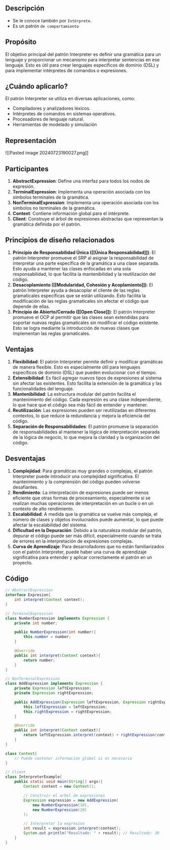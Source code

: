 ## Descripción
- Se le conoce también por `Intérprete`.
- Es un patrón `de comportamiento`

## Propósito

El objetivo principal del patrón Interpreter es definir una gramática para un lenguaje y proporcionar un mecanismo para interpretar sentencias en ese lenguaje. Esto es útil para crear lenguajes específicos de dominio (DSL) y para implementar intérpretes de comandos o expresiones.

## ¿Cuándo aplicarlo?

El patrón Interpreter se utiliza en diversas aplicaciones, como:
- Compiladores y analizadores léxicos.
- Intérpretes de comandos en sistemas operativos.
- Procesadores de lenguaje natural.
- Herramientas de modelado y simulación
## Representación

![[Pasted image 20240723190027.png]]
## Participantes

1. **AbstractExpression**: Define una interfaz para todos los nodos de expresión.
2. **TerminalExpression**: Implementa una operación asociada con los símbolos terminales de la gramática.
3. **NonTerminalExpression**: Implementa una operación asociada con los símbolos no terminales de la gramática.
4. **Context**: Contiene información global para el intérprete.
5. **Client**: Construye el árbol de expresiones abstractas que representan la gramática definida por el patrón.
## Principios de diseño relacionados

1. **Principio de Responsabilidad Única ([[Única Responsabilidad]])**: El patrón Interpreter promueve el SRP al asignar la responsabilidad de interpretar una parte específica de la gramática a una clase separada. Esto ayuda a mantener las clases enfocadas en una sola responsabilidad, lo que facilita la mantenibilidad y la reutilización del código.
2. **Desacoplamiento ([[Modularidad, Cohesión y Acoplamiento]])**: El patrón Interpreter ayuda a desacoplar el cliente de las reglas gramaticales específicas que se están utilizando. Esto facilita la modificación de las reglas gramaticales sin afectar el código que depende de ellas.
3. **Principio de Abierto/Cerrado ([[Open Close]])**: El patrón Interpreter promueve el OCP al permitir que las clases sean extendidas para soportar nuevas reglas gramaticales sin modificar el código existente. Esto se logra mediante la introducción de nuevas clases que implementan las reglas gramaticales.

## Ventajas

1. **Flexibilidad**: El patrón Interpreter permite definir y modificar gramáticas de manera flexible. Esto es especialmente útil para lenguajes específicos de dominio (DSL) que pueden evolucionar con el tiempo.
2. **Extensibilidad**: Es fácil agregar nuevos tipos de expresiones al sistema sin afectar las existentes. Esto facilita la extensión de la gramática y las funcionalidades del lenguaje.
3. **Mantenibilidad**: La estructura modular del patrón facilita el mantenimiento del código. Cada expresión es una clase independiente, lo que hace que el código sea más fácil de entender y mantener.
4. **Reutilización**: Las expresiones pueden ser reutilizadas en diferentes contextos, lo que reduce la redundancia y mejora la eficiencia del código.
5. **Separación de Responsabilidades**: El patrón promueve la separación de responsabilidades al mantener la lógica de interpretación separada de la lógica de negocio, lo que mejora la claridad y la organización del código.
## Desventajas

1. **Complejidad**: Para gramáticas muy grandes o complejas, el patrón Interpreter puede introducir una complejidad significativa. El mantenimiento y la comprensión del código pueden volverse desafiantes.
2. **Rendimiento**: La interpretación de expresiones puede ser menos eficiente que otras formas de procesamiento, especialmente si se realizan muchas operaciones de interpretación en un bucle o en un contexto de alto rendimiento.
3. **Escalabilidad**: A medida que la gramática se vuelve más compleja, el número de clases y objetos involucrados puede aumentar, lo que puede afectar la escalabilidad del sistema.
4. **Dificultad en la Depuración**: Debido a la naturaleza modular del patrón, depurar el código puede ser más difícil, especialmente cuando se trata de errores en la interpretación de expresiones complejas.
5. **Curva de Aprendizaje**: Para desarrolladores que no están familiarizados con el patrón Interpreter, puede haber una curva de aprendizaje significativa para entender y aplicar correctamente el patrón en un proyecto.
## Código
``` java
// AbstractExpression
interface Expresion{
	int interpret(Context context);
}

// TerminalExpression
class NumberExpression implements Expression {
	private int number;

	public NumberExpression(int number){
		this.number = number;
	}

	@Override
	public int interpret(Context context){
		return number;
	}
}

// NonTerminalExpression
class AddExpression implements Expression {
	private Expression leftExpression;
	private Expression rightExpression;

	public AddExpression(Expression leftExpression, Expression rightExpression){
		this.leftExpression = leftExpression;
		this.rightExpression = rightExpression;
	}

	@Override
	public int interpret(Context context){
		return leftExpression.interpret(context) + rightExpression(context);
	}
}

class Context{
	// Puede contener informacion global si es necesario
}

// Client
class InterpreterExample{
	public static void main(String[] args){
		Context context = new Context();

		// Construir el arbol de expresiones
		Expression expression = new AddExpression(
			new NumberExpression(10),
			new NumberExpression(20)
		);

		// Interpretar la expresion
		int result = expression.interpret(context);
		System.out.println("Resultado: " + result); // Resultado: 30	
	}
}
	
```